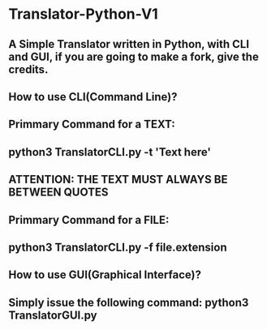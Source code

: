 # Translator-Python-V1
A Simple Translator written in Python, with CLI and GUI, if you are going to make a fork, give the credits. 
---------------------------------------------------
How to use CLI(Command Line)?
---------------------------------------------------
Primmary Command for a TEXT:
---------------------------------------------------
python3 TranslatorCLI.py -t 'Text here' 
---------------------------------------------------
ATTENTION:  THE TEXT MUST ALWAYS BE BETWEEN QUOTES
---------------------------------------------------
Primmary Command for a FILE:
---------------------------------------------------
python3 TranslatorCLI.py -f file.extension
---------------------------------------------------
How to use GUI(Graphical Interface)?
---------------------------------------------------
Simply issue the following command: python3 TranslatorGUI.py
---------------------------------------------------
